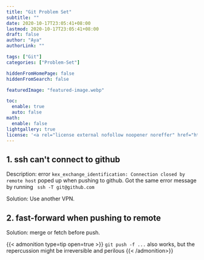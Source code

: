 ```yaml
---
title: "Git Problem Set"
subtitle: ""
date: 2020-10-17T23:05:41+08:00
lastmod: 2020-10-17T23:05:41+08:00
draft: false
author: "Aya"
authorLink: ""

tags: ["Git"]
categories: ["Problem-Set"]

hiddenFromHomePage: false
hiddenFromSearch: false

featuredImage: "featured-image.webp"

toc:
  enable: true
  auto: false
math:
  enable: false
lightgallery: true
license: '<a rel="license external nofollow noopener noreffer" href="https://creativecommons.org/licenses/by-nc/4.0/" target="_blank">CC BY-NC 4.0</a>'
---
```


<!--more-->
## 1. ssh can't connect to github

Description: error `kex_exchange_identification: Connection closed by remote host` poped up when pushing to github. Got the same error message by running ` ssh -T git@github.com` 

Solution: Use another VPN.

## 2. fast-forward when pushing to remote

Solution: merge or fetch before push.

{{< admonition type=tip open=true >}}
`git push -f ...` also  works, but the repercussion might be irreversible and perilous
{{< /admonition>}}